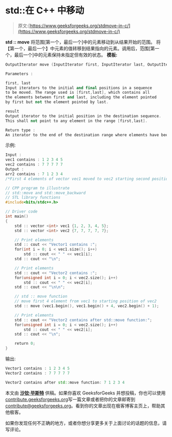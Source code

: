 # std::在 C++ 中移动

> 原文:[https://www.geeksforgeeks.org/stdmove-in-c/](https://www.geeksforgeeks.org/stdmove-in-c/)

**std :: move**
将范围[第一个，最后一个]中的元素移动到从结果开始的范围。
将【第一个，最后一个】中元素的值转移到结果指向的元素。调用后，范围[第一个，最后一个]中的元素保持未指定但有效的状态。
**模板:**

```cpp
OutputIterator move (InputIterator first, InputIterator last, OutputIterator result);

Parameters :

first, last
Input iterators to the initial and final positions in a sequence
to be moved. The range used is [first,last], which contains all
the elements between first and last, including the element pointed
by first but not the element pointed by last.

result
Output iterator to the initial position in the destination sequence.
This shall not point to any element in the range [first,last].

Return type :
An iterator to the end of the destination range where elements have been moved.

```

示例:

```cpp
Input :
vec1 contains : 1 2 3 4 5
vec2 contains : 7 7 7 7 7
Output :
arr2 contains : 7 1 2 3 4
/*First 4 elements of vector vec1 moved to vec2 starting second position*/

```

```cpp
// CPP program to illustrate
// std::move and std::move_backward
// STL library functions
#include<bits/stdc++.h>

// Driver code
int main()
{
    std :: vector <int> vec1 {1, 2, 3, 4, 5};
    std :: vector <int> vec2 {7, 7, 7, 7, 7};

    // Print elements
    std :: cout << "Vector1 contains :";
    for(int i = 0; i < vec1.size(); i++)
        std :: cout << " " << vec1[i];
    std :: cout << "\n";

    // Print elements
    std :: cout << "Vector2 contains :";
    for(unsigned int i = 0; i < vec2.size(); i++)
        std :: cout << " " << vec2[i];
    std :: cout << "\n\n";

    // std :: move function
    // move first 4 element from vec1 to starting position of vec2
    std :: move (vec1.begin(), vec1.begin() + 4, vec2.begin() + 1);

    // Print elements
    std :: cout << "Vector2 contains after std::move function:";
    for(unsigned int i = 0; i < vec2.size(); i++)
        std :: cout << " " << vec2[i];
    std :: cout << "\n";

    return 0;
}
```

输出:

```cpp
Vector1 contains : 1 2 3 4 5
Vector2 contains : 7 7 7 7 7

Vector2 contains after std::move function: 7 1 2 3 4

```

本文由 **[沙钦·毕斯特](https://www.linkedin.com/in/sachin-bisht-984b5013a/)** 供稿。如果你喜欢 GeeksforGeeks 并想投稿，你也可以使用[contribute.geeksforgeeks.org](http://www.contribute.geeksforgeeks.org)写一篇文章或者把你的文章邮寄到 contribute@geeksforgeeks.org。看到你的文章出现在极客博客主页上，帮助其他极客。

如果你发现任何不正确的地方，或者你想分享更多关于上面讨论的话题的信息，请写评论。